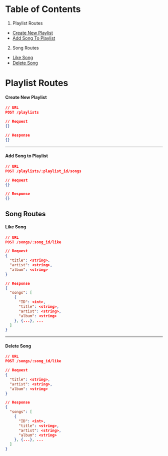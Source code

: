 
# Table of Contents
1. Playlist Routes
  * [Create New Playlist](#create-new-playlist)
  * [Add Song To Playlist](#add-song-to-playlist)
2. Song Routes
  * [Like Song](#like-song)
  * [Delete Song](#delete-song)

# Playlist Routes

#### Create New Playlist
```json
// URL
POST /playlists

// Request
{}

// Response
{}
```
---
#### Add Song to Playlist
```json
// URL
POST /playlists/:playlist_id/songs

// Request
{}

// Response
{}
```

## Song Routes
#### Like Song
```json
// URL
POST /songs/:song_id/like

// Request
{
  "title": <string>,
  "artist": <string>,
  "album": <string>
}

// Response
{
  "songs": [
    {
      "ID": <int>,
      "title": <string>,
      "artist": <string>,
      "album": <string>
    }, {...}, ...
  ]
}
```

---
#### Delete Song
```json
// URL
POST /songs/:song_id/like

// Request
{
  "title": <string>,
  "artist": <string>,
  "album": <string>
}

// Response
{
  "songs": [
    {
      "ID": <int>,
      "title": <string>,
      "artist": <string>,
      "album": <string>
    }, {...}, ...
  ]
}
```

